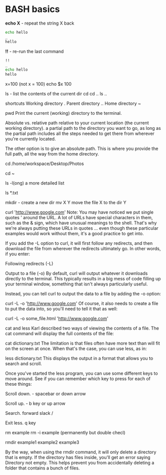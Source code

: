 # BASH basics


__echo X__ - repeat the string X back

``` bash
echo hello
_
hello
```


__!!__ -  re-run the last command

``` bash
!!
_
echo hello
hello
```



x=100 (not x = 100)
echo $x
100

ls - list the contents of the current dir
cd 
cd ..
ls ..


shortcuts
Working directory .
Parent directory ..
Home directory ~

pwd Print the current (working) directory to the terminal.


Absolute vs. relative path
relative to your current location (the current working directory).
a partial path to the directory you want to go, as long as the partial path includes all the steps needed to get there from wherever you're currently located.

The other option is to give an absolute path. This is where you provide the full path, all the way from the home directory.

cd /home/workspace/Desktop/Photos


cd ~



ls -l(ong)
a more detailed list


ls *.txt

mkdir - create a new dir
mv X Y move the file X to the dir Y


curl 'http://www.google.com'
Note: You may have noticed we put single quotes ' around the URL. A lot of URLs have special characters in them, such as the & sign, which have unusual meanings to the shell. That's why we're always putting these URLs in quotes … even though these particular examples would work without them, it's a good practice to get into.

If you add the -L option to curl, it will first follow any redirects, and then download the file from wherever the redirects ultimately go. In other words, if you enter:


Following redirects (-L)


Output to a file (-o)
By default, curl will output whatever it downloads directly to the terminal. This typically results in a big mess of code filling up your terminal window, something that isn't always particularly useful.

Instead, you can tell curl to output the data to a file by adding the -o option:

curl -L -o 'http://www.google.com'
Of course, it also needs to create a file to put the data into, so you'll need to tell it that as well:

curl -L -o some_file.html 'http://www.google.com'



cat and less
Karl described two ways of viewing the contents of a file. The cat command will display the full contents of the file:

cat dictionary.txt
The limitation is that files often have more text than will fit on the screen at once. When that's the case, you can use less, as in:

less dictionary.txt
This displays the output in a format that allows you to search and scroll.


Once you've started the less program, you can use some different keys to move around. See if you can remember which key to press for each of these things:


Scroll down. - spacebar or down arrow


Scroll up. - b key or up arrow


Search. forward slack /

 
Exit less. q key


rm example
rm -i example (permanently but double checl)

rmdir example1 example2 example3


By the way, when using the rmdir command, it will only delete a directory that is empty. If the directory has files inside, you'll get an error saying Directory not empty. This helps prevent you from accidentally deleting a folder that contains a bunch of files.



















